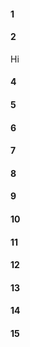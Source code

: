 #### 1
#### 2
Hi 
#### 4
#### 5
#### 6
#### 7
#### 8
#### 9
#### 10
#### 11
#### 12
#### 13
#### 14
#### 15
